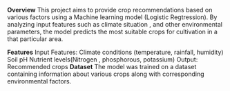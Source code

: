 **Overview**
This project aims to provide crop recommendations based on various factors using a Machine learning model (Logistic Regtression). By analyzing input features such as  climate situation , and other environmental parameters, the model predicts the most suitable crops for cultivation in a that particular area.

**Features**
Input Features:
Climate conditions (temperature, rainfall, humidity)
Soil pH
Nutrient levels(Nitrogen , phosphorous, potassium) 
Output:
Recommended crops
**Dataset**
The model was trained on a dataset containing information about various crops along with corresponding environmental factors.

